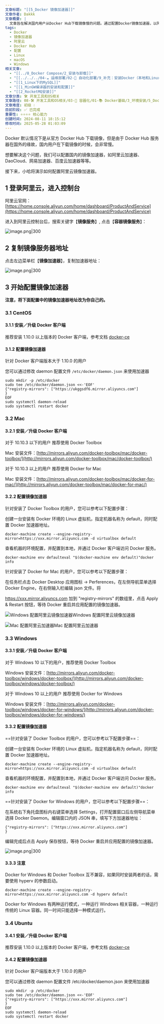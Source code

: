```yaml
---
文章标题: "[[5_Docker 镜像加速器]]"
文章作者: Dakkk
文章概要: |
  文章旨在解决国内用户从Docker Hub下载镜像慢的问题。通过配置Docker镜像加速器，以阿里云为例，详细演示了在CentOS、Mac、Windows、Ubuntu等系统上配置加速器的具体步骤，有效提升Docker镜像的拉取效率。
tags:
  - Docker
  - 镜像加速器
  - 阿里云
  - Docker Hub
  - 配置
  - Linux
  - macOS
  - Windows
相关文章:
  - "[[../8_Docker Compose/2_安装与卸载]]"
  - "[[../../../04-☁️ 运维部署/02-🤖 自动化部署/9_补充：安装Docker（本地和Linux）]]"
  - "[[1_Linux下的MySQL]]"
  - "[[1_MinGW编译器的安装和配置]]"
  - "[[2_RocketMQ安装]]"
文章分类: 🛠️ 开发工具和OS相关
文章路径: 08-🛠️ 开发工具和OS相关/03-🐋 容器化/01-📚 Docker基础/3_环境安装/5_Docker 镜像加速器.md
文章难度: 初级 💧
目前阶段: ✅ 已完成
重要性: ⭐⭐⭐⭐ 核心能力
创建时间: 2024-08-11 18:15:12
修改时间: 2025-05-28 01:03:09
---
```


Docker 默认情况下是从官方 Docker Hub 下载镜像，但是由于 Docker Hub 服务器在国外的缘故，国内用户在下载镜像的时候，会非常慢。

想要解决这个问题，我们可以配置国内的镜像加速器，如阿里云加速器、DaoCloud、网易加速器、百度云加速器等等。

接下来，小哈将演示如何配置阿里云镜像加速器。

## 1 登录阿里云，进入控制台

阿里云官网：[https://home.console.aliyun.com/home/dashboard/ProductAndService](https://home.console.aliyun.com/home/dashboard/ProductAndService)

进入到阿里云控制台后，搜索关键字【**镜像服务**】, 点击【**容器镜像服务**】：

![image.png|300](https://my-obsidian-image.oss-cn-guangzhou.aliyuncs.com/2024/05/a46d6c929ed99f7be75ecbfc181b6b9c.png)

## 2 复制镜像服务器地址

点击左边菜单栏【**镜像加速器**】，复制加速器地址：

![image.png|300](https://my-obsidian-image.oss-cn-guangzhou.aliyuncs.com/2024/05/8e0e5dbfa6d9bbdcd5a43f7dbb117c89.png)

## 3 开始配置镜像加速器

**注意，将下面配置中的镜像加速器地址改为你自己的。**
### 3.1 CentOS

#### 3.1.1 安装／升级 Docker 客户端

推荐安装 1.10.0 以上版本的 Docker 客户端，参考文档 [docker-ce](https://yq.aliyun.com/articles/110806)

#### 3.1.2 配置镜像加速器

针对 Docker 客户端版本大于 1.10.0 的用户

您可以通过修改 daemon 配置文件 `/etc/docker/daemon.json` 来使用加速器

```shell
sudo mkdir -p /etc/docker
sudo tee /etc/docker/daemon.json <<-'EOF'
{"registry-mirrors": ["https://ukggsdf6.mirror.aliyuncs.com"]
}
EOF
sudo systemctl daemon-reload
sudo systemctl restart docker
```

### 3.2 Mac

#### 3.2.1 安装／升级 Docker 客户端

对于 10.10.3 以下的用户 推荐使用 Docker Toolbox

Mac 安装文件：[http://mirrors.aliyun.com/docker-toolbox/mac/docker-toolbox/](http://mirrors.aliyun.com/docker-toolbox/mac/docker-toolbox/)

对于 10.10.3 以上的用户 推荐使用 Docker for Mac

Mac 安装文件：[http://mirrors.aliyun.com/docker-toolbox/mac/docker-for-mac/](http://mirrors.aliyun.com/docker-toolbox/mac/docker-for-mac/)

#### 3.2.2 配置镜像加速器

针对安装了 Docker Toolbox 的用户，您可以参考以下配置步骤：

创建一台安装有 Docker 环境的 Linux 虚拟机，指定机器名称为 default，同时配置 Docker 加速器地址。

```
docker-machine create --engine-registry-mirror=https://xxx.mirror.aliyuncs.com -d virtualbox default
```

查看机器的环境配置，并配置到本地，并通过 Docker 客户端访问 Docker 服务。

```
docker-machine env defaulteval "$(docker-machine env default)"docker info
```

针对安装了 Docker for Mac 的用户，您可以参考以下配置步骤：

在任务栏点击 Docker Desktop 应用图标 -> Perferences，在左侧导航菜单选择 Docker Engine，在右侧输入栏编辑 json 文件。将

https://xxx.mirror.aliyuncs.com 加到 "registry-mirrors" 的数组里，点击 Apply & Restart 按钮，等待 Docker 重启并应用配置的镜像加速器。

![Windows 配置阿里云镜像加速器](https://img.quanxiaoha.com/quanxiaoha/170729531681236 "Windows 配置阿里云镜像加速器")Windows 配置阿里云镜像加速器

![Mac 配置阿里云加速器](https://img.quanxiaoha.com/quanxiaoha/165629707515382 "Mac 配置阿里云加速器")Mac 配置阿里云加速器

### 3.3 Windows

#### 3.3.1 安装／升级 Docker 客户端

对于 Windows 10 以下的用户，推荐使用 Docker Toolbox

Windows 安装文件：[http://mirrors.aliyun.com/docker-toolbox/windows/docker-toolbox/](http://mirrors.aliyun.com/docker-toolbox/windows/docker-toolbox/)

对于 Windows 10 以上的用户 推荐使用 Docker for Windows

Windows 安装文件：[http://mirrors.aliyun.com/docker-toolbox/windows/docker-for-windows/](http://mirrors.aliyun.com/docker-toolbox/windows/docker-for-windows/)

#### 3.3.2 配置镜像加速器

==针对安装了 Docker Toolbox 的用户，您可以参考以下配置步骤==：

创建一台安装有 Docker 环境的 Linux 虚拟机，指定机器名称为 default，同时配置 Docker 加速器地址。

```
docker-machine create --engine-registry-mirror=https://xxx.mirror.aliyuncs.com -d virtualbox default
```

查看机器的环境配置，并配置到本地，并通过 Docker 客户端访问 Docker 服务。

```
docker-machine env defaulteval "$(docker-machine env default)"docker info
```

==针对安装了 Docker for Windows 的用户，您可以参考以下配置步骤==：

在系统右下角托盘图标内右键菜单选择 Settings，打开配置窗口后左侧导航菜单选择 Docker Daemon。编辑窗口内的 JSON 串，填写下方加速器地址：

```
{"registry-mirrors": ["https://xxx.mirror.aliyuncs.com"]
}
```

编辑完成后点击 Apply 保存按钮，等待 Docker 重启并应用配置的镜像加速器。

![image.png|300](https://my-obsidian-image.oss-cn-guangzhou.aliyuncs.com/2024/05/208f2850deb9f2c9812b3fef3bf58476.png)


#### 3.3.3 注意

Docker for Windows 和 Docker Toolbox 互不兼容，如果同时安装两者的话，需要使用 hyperv 的参数启动。

```
docker-machine create --engine-registry-mirror=https://xxx.mirror.aliyuncs.com -d hyperv default
```

Docker for Windows 有两种运行模式，一种运行 Windows 相关容器，一种运行传统的 Linux 容器。同一时间只能选择一种模式运行。

### 3.4 Ubuntu

#### 3.4.1 安装／升级 Docker 客户端

推荐安装 1.10.0 以上版本的 Docker 客户端，参考文档 [docker-ce](https://yq.aliyun.com/articles/110806)

#### 3.4.2 配置镜像加速器

针对 Docker 客户端版本大于 1.10.0 的用户

您可以通过修改 daemon 配置文件 /etc/docker/daemon.json 来使用加速器

```
sudo mkdir -p /etc/docker
sudo tee /etc/docker/daemon.json <<-'EOF'
{"registry-mirrors": ["https://xxx.mirror.aliyuncs.com"]
}
EOF
sudo systemctl daemon-reload
sudo systemctl restart docker
```